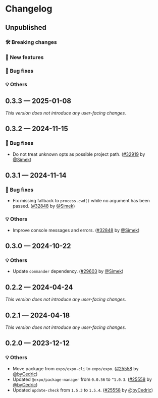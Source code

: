 # Changelog

## Unpublished

### 🛠 Breaking changes

### 🎉 New features

### 🐛 Bug fixes

### 💡 Others

## 0.3.3 — 2025-01-08

_This version does not introduce any user-facing changes._

## 0.3.2 — 2024-11-15

### 🐛 Bug fixes

- Do not treat unknown opts as possible project path. ([#32919](https://github.com/expo/expo/pull/32919) by [@Simek](https://github.com/Simek))

## 0.3.1 — 2024-11-14

### 🐛 Bug fixes

- Fix missing fallback to `process.cwd()` while no argument has been passed. ([#32848](https://github.com/expo/expo/pull/32848) by [@Simek](https://github.com/Simek))

### 💡 Others

- Improve console messages and errors. ([#32848](https://github.com/expo/expo/pull/32848) by [@Simek](https://github.com/Simek))

## 0.3.0 — 2024-10-22

### 💡 Others

- Update `commander` dependency. ([#29603](https://github.com/expo/expo/pull/29603) by [@Simek](https://github.com/Simek))

## 0.2.2 — 2024-04-24

_This version does not introduce any user-facing changes._

## 0.2.1 — 2024-04-18

_This version does not introduce any user-facing changes._

## 0.2.0 — 2023-12-12

### 💡 Others

- Move package from `expo/expo-cli` to `expo/expo`. ([#25558](https://github.com/expo/expo/pull/25558) by [@byCedric](https://github.com/byCedric))
- Updated `@expo/package-manager` from `0.0.56` to `^1.0.3`. ([#25558](https://github.com/expo/expo/pull/25558) by [@byCedric](https://github.com/byCedric))
- Updated `update-check` from `1.5.3` to `1.5.4`. ([#25558](https://github.com/expo/expo/pull/25558) by [@byCedric](https://github.com/byCedric))
